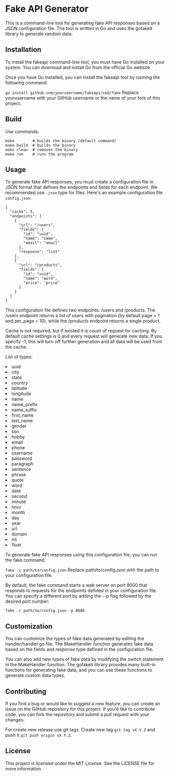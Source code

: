 # Fake API Generator

This is a command-line tool for generating fake API responses based on a JSON configuration file. The tool is written in Go and uses the gofakeit library to generate random data.

## Installation

To install the fakeapi command-line tool, you must have Go installed on your system. You can download and install Go from the official Go website.

Once you have Go installed, you can install the fakeapi tool by running the following command:

`go install github.com/yourusername/fakeapi/cmd/fake`
Replace yourusername with your GitHub username or the name of your fork of this project.

## Build
Use commands:

```
make        # builds the binary (default command)
make build  # builds the binary
make clean  # removes the binary
make run    # runs the program
```

## Usage

To generate fake API responses, you must create a configuration file in JSON format that defines the endpoints and fields for each endpoint. We recommended use `.json` type for files. Here's an example configuration file `config.json`:

```
{
  "cache": 5,
  "endpoints": [
    {
      "url": "/users",
      "fields": {
        "id": "uuid",
        "name": "name",
        "email": "email"
      },
      "response": "list"
    },
    {
      "url": "/products",
      "fields": {
        "id": "uuid",
        "name": "word",
        "price": "price"
      }
    }
  ]
}
```
This configuration file defines two endpoints: /users and /products. The /users endpoint returns a list of users with pagination (by default page = 1 and per_page = 10), while the /products endpoint returns a single product.

Cache is not required, but if existed it is count of request for caching. By default cache settings is 0 and every request will generate new data. If you specify -1, this will turn off further generation and all data will be used from the cache.

List of types:
<div>
  <div>
    <li>uuid</li>
    <li>city</li>
    <li>state</li>
    <li>country</li>
    <li>latitude</li>
    <li>longitude</li>
    <li>name</li>
    <li>name_prefix</li>
    <li>name_suffix</li>
  </div>
  <div>
    <li>first_name</li>
    <li>last_name</li>
    <li>gender</li>
    <li>ssn</li>
    <li>hobby</li>
    <li>email</li>
    <li>phone</li>
    <li>username</li>
    <li>password</li>
    <li>paragraph</li>
    <li>sentence</li>
    <li>phrase</li>
    <li>quote</li>
  </div>
  <div>
    <li>word</li>
    <li>date</li>
    <li>second</li>
    <li>minute</li>
    <li>hour</li>
    <li>month</li>
    <li>day</li>
    <li>year</li>
    <li>url</li>
    <li>domain</li>
    <li>int</li>
    <li>float</li>
  </div>
</div>

To generate fake API responses using this configuration file, you can run the fake command:

`fake -c path/to/config.json`
Replace path/to/config.json with the path to your configuration file.

By default, the fake command starts a web server on port 8000 that responds to requests for the endpoints defined in your configuration file. You can specify a different port by adding the --p flag followed by the desired port number:

`fake -c path/to/config.json -p 8080`

## Customization

You can customize the types of fake data generated by editing the handler/handler.go file. The MakeHandler function generates fake data based on the fields and response type defined in the configuration file.

You can also add new types of fake data by modifying the switch statement in the MakeHandler function. The gofakeit library provides many built-in functions for generating fake data, and you can use these functions to generate custom data types.

## Contributing

If you find a bug or would like to suggest a new feature, you can create an issue on the GitHub repository for this project. If you'd like to contribute code, you can fork the repository and submit a pull request with your changes.

For create new release use git tags. Create new tag `git tag vX.Y.Z` and push it `git push origin vX.Y.Z`.

## License

This project is licensed under the MIT License. See the LICENSE file for more information.
